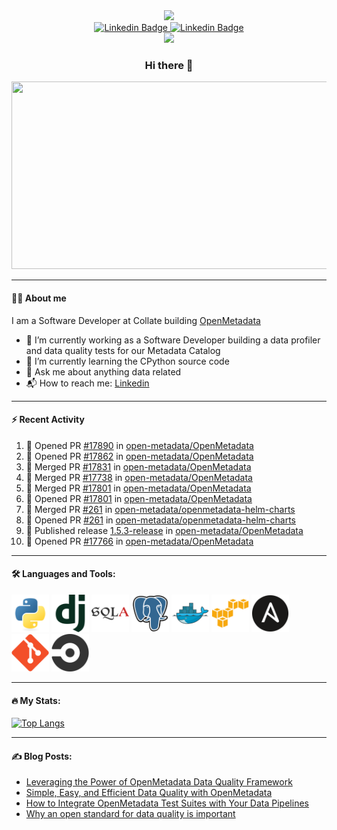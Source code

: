 <div id="header" align="center">
  <img src="https://media.giphy.com/media/5eLDrEaRGHegx2FeF2/giphy.gif" width="100"/>
</div>
<div id="badges" align="center">
  <a href="https://www.linkedin.com/in/teddycrepineau/">
    <img src="https://shields.io/badge/Linkedin-blue?logo=linkedin&logoColor=white&style=for-the-badge" alt="Linkedin Badge"/>
  </a>
  <a href="https://medium.com/@teddycrpineau">
    <img src="https://shields.io/badge/Medium-black?logo=medium&logoColor=white&style=for-the-badge" alt="Linkedin Badge"/>
  </a>
</div>
<div align="center">
  <img src="https://komarev.com/ghpvc/?username=TeddyCr&color=blue&style=flat-square" />
</div>

<h3 align="center">
Hi there 👋
</h3>
<div align="center">
  <img src="https://media.giphy.com/media/L8K62iTDkzGX6/giphy.gif" width="600" height="300"/>
</div>

---

#### :technologist: About me
I am a Software Developer at Collate building <a href="https://open-metadata.org"/>OpenMetadata</a>
- 🔭 I’m currently working as a Software Developer building a data profiler and data quality tests for our Metadata Catalog
- 🐍 I’m currently learning the CPython source code
- 💬 Ask me about anything data related
- 📬 How to reach me: [Linkedin](https://shields.io/badge/Linkedin-blue?logo=linkedin&logoColor=white&style=for-the-badge)

---

#### ⚡️ Recent Activity
<!--START_SECTION:activity-->
1. 💪 Opened PR [#17890](https://github.com/open-metadata/OpenMetadata/pull/17890) in [open-metadata/OpenMetadata](https://github.com/open-metadata/OpenMetadata)
2. 💪 Opened PR [#17862](https://github.com/open-metadata/OpenMetadata/pull/17862) in [open-metadata/OpenMetadata](https://github.com/open-metadata/OpenMetadata)
3. 🎉 Merged PR [#17831](https://github.com/open-metadata/OpenMetadata/pull/17831) in [open-metadata/OpenMetadata](https://github.com/open-metadata/OpenMetadata)
4. 🎉 Merged PR [#17738](https://github.com/open-metadata/OpenMetadata/pull/17738) in [open-metadata/OpenMetadata](https://github.com/open-metadata/OpenMetadata)
5. 🎉 Merged PR [#17801](https://github.com/open-metadata/OpenMetadata/pull/17801) in [open-metadata/OpenMetadata](https://github.com/open-metadata/OpenMetadata)
6. 💪 Opened PR [#17801](https://github.com/open-metadata/OpenMetadata/pull/17801) in [open-metadata/OpenMetadata](https://github.com/open-metadata/OpenMetadata)
7. 🎉 Merged PR [#261](https://github.com/open-metadata/openmetadata-helm-charts/pull/261) in [open-metadata/openmetadata-helm-charts](https://github.com/open-metadata/openmetadata-helm-charts)
8. 💪 Opened PR [#261](https://github.com/open-metadata/openmetadata-helm-charts/pull/261) in [open-metadata/openmetadata-helm-charts](https://github.com/open-metadata/openmetadata-helm-charts)
9. 🚀 Published release [1.5.3-release](https://github.com/open-metadata/OpenMetadata/releases/tag/1.5.3-release) in [open-metadata/OpenMetadata](https://github.com/open-metadata/OpenMetadata)
10. 💪 Opened PR [#17766](https://github.com/open-metadata/OpenMetadata/pull/17766) in [open-metadata/OpenMetadata](https://github.com/open-metadata/OpenMetadata)
<!--END_SECTION:activity-->

---

#### :hammer_and_wrench: Languages and Tools:
<div>
   <img src="https://github.com/devicons/devicon/blob/master/icons/python/python-original.svg" width="60" height="60"/>
   <img src="https://github.com/devicons/devicon/blob/master/icons/django/django-plain.svg" width="60" height="60"/>
   <img src="https://github.com/devicons/devicon/blob/master/icons/sqlalchemy/sqlalchemy-original.svg" width="60" height="60"/>
   <img src="https://github.com/devicons/devicon/blob/master/icons/postgresql/postgresql-original.svg" width="60" height="60"/>
   <img src="https://github.com/devicons/devicon/blob/master/icons/docker/docker-original.svg" width="60" height="60"/>
   <img src="https://github.com/devicons/devicon/blob/master/icons/amazonwebservices/amazonwebservices-original.svg" width="60" height="60"/>
   <img src="https://github.com/devicons/devicon/blob/master/icons/ansible/ansible-original.svg" width="60" height="60"/>
   <img src="https://github.com/devicons/devicon/blob/master/icons/git/git-original.svg" width="60" height="60"/>
   <img src="https://github.com/devicons/devicon/blob/master/icons/circleci/circleci-plain.svg" width="60" height="60"/>
</div>

---

#### 🔥 My Stats:
[![Top Langs](https://github-readme-stats.vercel.app/api/top-langs/?username=TeddyCr&layout=compact&hide=javascript,html,css)](https://github.com/anuraghazra/github-readme-stats)

---

#### ✍️ Blog Posts:
<!-- BLOG-POST-LIST:START -->
- [Leveraging the Power of OpenMetadata Data Quality Framework](https://blog.open-metadata.org/leveraging-the-power-of-openmetadata-data-quality-framework-385ba2d8eaf?source=rss-16e0670af08f------2)
- [Simple, Easy, and Efficient Data Quality with OpenMetadata](https://blog.open-metadata.org/simple-easy-and-efficient-data-quality-with-openmetadata-1c4e7d329364?source=rss-16e0670af08f------2)
- [How to Integrate OpenMetadata Test Suites with Your Data Pipelines](https://blog.open-metadata.org/how-to-integrate-openmetadata-test-suites-with-your-data-pipelines-d83fb55fa494?source=rss-16e0670af08f------2)
- [Why an open standard for data quality is important](https://blog.open-metadata.org/why-are-we-building-a-data-quality-standard-1753fae87259?source=rss-16e0670af08f------2)
<!-- BLOG-POST-LIST:END -->
